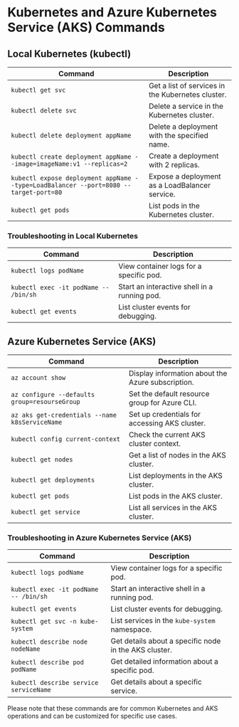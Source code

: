 # Kubernetes and Azure Kubernetes Service (AKS) Commands

## Local Kubernetes (kubectl)

| Command                              | Description                                       |
|--------------------------------------|---------------------------------------------------|
| `kubectl get svc`                    | Get a list of services in the Kubernetes cluster. |
| `kubectl delete svc`                 | Delete a service in the Kubernetes cluster.       |
| `kubectl delete deployment appName`  | Delete a deployment with the specified name.     |
| `kubectl create deployment appName --image=imageName:v1 --replicas=2` | Create a deployment with 2 replicas. |
| `kubectl expose deployment appName --type=LoadBalancer --port=8080 --target-port=80` | Expose a deployment as a LoadBalancer service. |
| `kubectl get pods`                   | List pods in the Kubernetes cluster.              |

### Troubleshooting in Local Kubernetes

| Command                               | Description                                       |
|---------------------------------------|---------------------------------------------------|
| `kubectl logs podName`                | View container logs for a specific pod.          |
| `kubectl exec -it podName -- /bin/sh` | Start an interactive shell in a running pod.     |
| `kubectl get events`                  | List cluster events for debugging.               |

## Azure Kubernetes Service (AKS)

| Command                                        | Description                                       |
|------------------------------------------------|---------------------------------------------------|
| `az account show`                              | Display information about the Azure subscription. |
| `az configure --defaults group=resourseGroup`  | Set the default resource group for Azure CLI.    |
| `az aks get-credentials --name k8sServiceName` | Set up credentials for accessing AKS cluster.    |
| `kubectl config current-context`                | Check the current AKS cluster context.           |
| `kubectl get nodes`                            | Get a list of nodes in the AKS cluster.          |
| `kubectl get deployments`                      | List deployments in the AKS cluster.            |
| `kubectl get pods`                             | List pods in the AKS cluster.                   |
| `kubectl get service`                          | List all services in the AKS cluster.            |

### Troubleshooting in Azure Kubernetes Service (AKS)

| Command                               | Description                                       |
|---------------------------------------|---------------------------------------------------|
| `kubectl logs podName`                | View container logs for a specific pod.          |
| `kubectl exec -it podName -- /bin/sh` | Start an interactive shell in a running pod.     |
| `kubectl get events`                  | List cluster events for debugging.               |
| `kubectl get svc -n kube-system`      | List services in the `kube-system` namespace.    |
| `kubectl describe node nodeName`      | Get details about a specific node in the AKS cluster. |
| `kubectl describe pod podName`        | Get detailed information about a specific pod.   |
| `kubectl describe service serviceName` | Get details about a specific service.             |

Please note that these commands are for common Kubernetes and AKS operations and can be customized for specific use cases.
